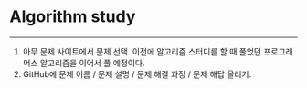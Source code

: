 # Algorithm study
---

1. 아무 문제 사이트에서 문제 선택.
이전에 알고리즘 스터디를 할 때 풀었던 프로그래머스 알고리즘을 이어서 풀 예정이다.
2. GitHub에 문제 이름 / 문제 설명 / 문제 해결 과정 / 문제 해답 올리기.
